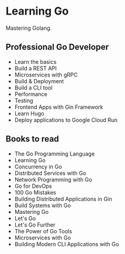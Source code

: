 # Learning Go

Mastering Golang.

## Professional Go Developer

- Learn the basics
- Build a REST API
- Microservices with gRPC
- Build & Deployment
- Build a CLI tool
- Performance
- Testing
- Frontend Apps with Gin Framework
- Learn Hugo
- Deploy applications to Google Cloud Run

## Books to read

- The Go Programming Language
- Learning Go
- Concurrency in Go
- Distributed Services with Go
- Network Programming with Go
- Go for DevOps
- 100 Go Mistakes
- Building Distributed Applications in Gin
- Build Systems with Go
- Mastering Go
- Let's Go
- Let's Go Further
- The Power of Go Tools
- Microservices with Go
- Building Modern CLI Applications with Go
